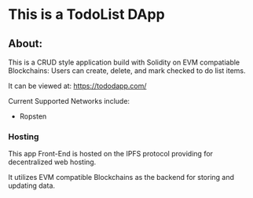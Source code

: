 # This is a TodoList DApp #

## About: ##
This is a CRUD style application build with Solidity on EVM compatiable Blockchains:
Users can create, delete, and mark checked to do list items.

It can be viewed at: https://tododapp.com/

Current Supported Networks include: 
* Ropsten


### Hosting ###

This app Front-End is hosted on the IPFS protocol providing for decentralized web hosting.

It utilizes EVM compatible Blockchains as the backend for storing and updating data.


